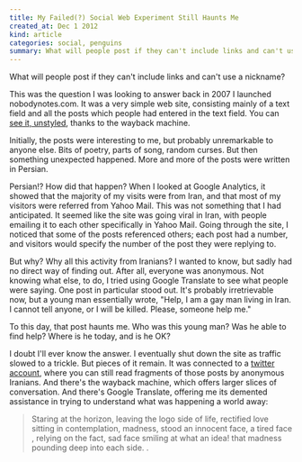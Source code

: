 ```yaml
---
title: My Failed(?) Social Web Experiment Still Haunts Me
created_at: Dec 1 2012
kind: article
categories: social, penguins
summary: What will people post if they can't include links and can't use a nickname?
---
```


What will people post if they can't include links and can't use a
nickname?

This was the question I was looking to answer back in 2007 I launched
nobodynotes.com. It was a very simple web site, consisting mainly of a
text field and all the posts which people had entered in the text
field. You can
[see it, unstyled](http://web.archive.org/web/20090402015728/http://nobodynotes.com/),
thanks to the wayback machine.

Initially, the posts were interesting to me, but probably unremarkable
to anyone else. Bits of poetry, parts of song, random curses. But then
something unexpected happened. More and more of the posts were written
in Persian.

Persian!? How did that happen? When I looked at Google Analytics, it
showed that the majority of my visits were from Iran, and that most of
my visitors were referred from Yahoo Mail. This was not something that
I had anticipated. It seemed like the site was going viral in Iran,
with people emailing it to each other specifically in Yahoo Mail.
Going through the site, I noticed that some of the posts referenced
others; each post had a number, and visitors would specify the number
of the post they were replying to. 

But why? Why all this activity from Iranians? I wanted to know, but
sadly had no direct way of finding out. After all, everyone was
anonymous. Not knowing what else, to do, I tried using Google
Translate to see what people were saying. One post in particular stood
out. It's probably irretrievable now, but a young man essentially
wrote, "Help, I am a gay man living in Iran. I cannot tell anyone, or
I will be killed. Please, someone help me."

To this day, that post haunts me. Who was this young man? Was he able
to find help? Where is he today, and is he OK?

I doubt I'll ever know the answer. I eventually shut down the site as
traffic slowed to a trickle. But pieces of it remain. It was connected
to a [twitter account](https://twitter.com/nobodynotes), where you can
still read fragments of those posts by anonymous Iranians. And there's
the wayback machine, which offers larger slices of conversation. And
there's Google Translate, offering me its demented assistance in
trying to understand what was happening a world away:

> Staring at the horizon, leaving the logo 
> side of life, rectified love 
> sitting in contemplation, madness, stood 
> an innocent face, a tired face 
> , relying on the fact, sad face smiling 
> at what an idea! 
> that madness pounding deep into each side. .
